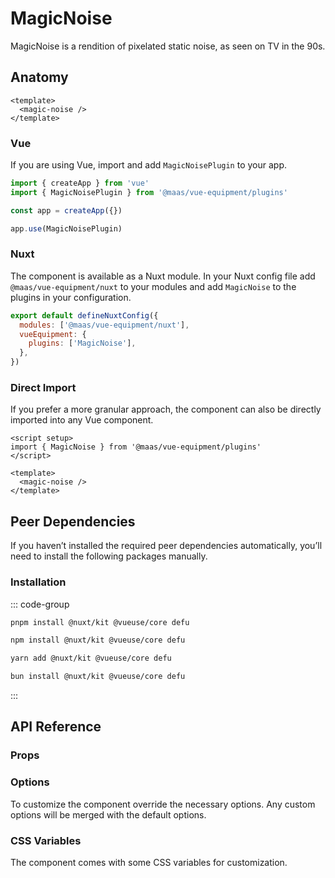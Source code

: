 # MagicNoise

MagicNoise is a rendition of pixelated static noise, as seen on TV in the 90s.

<ComponentPreview src="./demo/DefaultDemo.vue" />

<!--@include: @/apps/docs/src/content/snippets/overview.md-->

## Anatomy

```vue
<template>
  <magic-noise />
</template>
```

<!--@include: @/apps/docs/src/content/snippets/installation.md-->

### Vue

If you are using Vue, import and add `MagicNoisePlugin` to your app.

```js
import { createApp } from 'vue'
import { MagicNoisePlugin } from '@maas/vue-equipment/plugins'

const app = createApp({})

app.use(MagicNoisePlugin)
```

### Nuxt

The component is available as a Nuxt module. In your Nuxt config file add `@maas/vue-equipment/nuxt` to your modules and add `MagicNoise` to the plugins in your configuration.

```js
export default defineNuxtConfig({
  modules: ['@maas/vue-equipment/nuxt'],
  vueEquipment: {
    plugins: ['MagicNoise'],
  },
})
```

### Direct Import

If you prefer a more granular approach, the component can also be directly imported into any Vue component.

```vue
<script setup>
import { MagicNoise } from '@maas/vue-equipment/plugins'
</script>

<template>
  <magic-noise />
</template>
```

## Peer Dependencies

If you haven’t installed the required peer dependencies automatically, you’ll need to install the following packages manually.

<ProseTable
  :columns="[
    { label: 'Package'},
  ]"
  :rows="[
    {
      items: [
        {
          label: '[@nuxt/kit](https://www.npmjs.com/package/@nuxt/kit)'
        }
      ]
    },
    {
      items: [
        {
          label: '[@vueuse/core](https://www.npmjs.com/package/@vueuse/core)'
        }
      ]
    },
    {
      items: [
        {
          label: '[defu](https://www.npmjs.com/package/defu)'
        }
      ]
    }
  ]"
/>

### Installation

::: code-group

```sh [pnpm]
pnpm install @nuxt/kit @vueuse/core defu
```

```sh [npm]
npm install @nuxt/kit @vueuse/core defu
```

```sh [yarn]
yarn add @nuxt/kit @vueuse/core defu
```

```sh [bun]
bun install @nuxt/kit @vueuse/core defu
```

:::

## API Reference

### Props

<ProseTable
  :columns="[
    { label: 'Prop' },
    { label: 'Type' },
    { label: 'Required' }
  ]"
  :rows="[
    {
      items: [
        {
          label: 'options',
          description: 'Refer to the [options table](#options) for details.'
        },
        {
          label: 'MagicNoiseOptions'
        },
        {
          label: 'false'
        }
      ]
    },
    {
      items: [
        {
          label: 'pause',
          description: 'Pause the noise animation.'
        },
        {
          label: 'boolean'
        },
        {
          label: 'false'
        }
      ]
    },
  ]"
/>

### Options

To customize the component override the necessary options. Any custom options will be merged with the default options.

<ProseTable
  :columns="[
    { label: 'Option' },
    { label: 'Type' },
    { label: 'Default' }
  ]"
  :rows="[
    {
      items: [
        {
          label: 'pixelSize',
          description: 'Update the pixel size.'
        },
        { 
          label: 'number'
        },
        { 
          label: '2'
        }
      ]
    },
    {
      items: [
        {
          label: 'tiles',
          description: 'For performance reasons, the component tiles the animation. To avoid artifacts, keep in mind the pixel size as well as the components dimensions when setting this option.'
        },
        { 
          label: 'number'
        },
        { 
          label: '32'
        }
      ]
    },
    {
      items: [
        {
          label: 'fps',
          description: 'Update the number of frames per second.'
        },
        { 
          label: 'number'
        },
        { 
          label: '12'
        }
      ]
    },
    {
      items: [
        {
          label: 'color',
          description: 'The foreground color of the noise. The background color can be changes with a [CSS variable](#css-variables).'
        },
        { 
          label: 'string'
        },
        { 
          label: 'white'
        }
      ]
    }
  ]"
/>

### CSS Variables

The component comes with some CSS variables for customization.

<ProseTable
  :columns="[
    { label: 'Variable' },
    { label: 'Default' }
  ]"
  :rows="[
    {
      items: [
        {
          label: '--magic-noise-background'
        },
        {
          label: '#000'
        }
      ]
    },
    {
      items: [
        {
          label: '--magic-noise-loading-background'
        },
        {
          label: '#000'
        }
      ]
    },
    {
      items: [
        {
          label: '--magic-noise-loading-transition'
        },
        {
          label: 'color 300ms ease, opacity 300ms ease'
        }
      ]
    }
  ]"
/>
